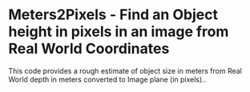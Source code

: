 # Meters2Pixels - Find an Object height in pixels in an image from Real World Coordinates
This code provides a rough estimate of object size in meters from Real World depth in meters converted to Image plane (in pixels)..
